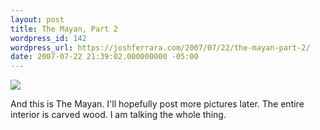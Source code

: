 ```yaml
---
layout: post
title: The Mayan, Part 2
wordpress_id: 142
wordpress_url: https://joshferrara.com/2007/07/22/the-mayan-part-2/
date: 2007-07-22 21:39:02.000000000 -05:00
---
```

<!--Mime Type of File is image/jpeg -->

<a href="https://joshferrara.com/wp-photos/20070722-223902-1.jpg"><img src="https://joshferrara.com/wp-photos/thumb.20070722-223902-1.jpg" /></a>

And this is The Mayan. I'll hopefully post more pictures later. The entire interior is carved wood. I am talking the whole thing.
